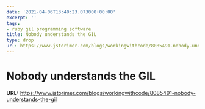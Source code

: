 ```yaml
---
date: '2021-04-06T13:40:23.073000+00:00'
excerpt: ''
tags:
- ruby gil programming software
title: Nobody understands the GIL
type: drop
url: https://www.jstorimer.com/blogs/workingwithcode/8085491-nobody-understands-the-gil
---
```


# Nobody understands the GIL

**URL:** https://www.jstorimer.com/blogs/workingwithcode/8085491-nobody-understands-the-gil

